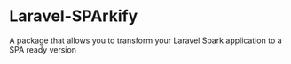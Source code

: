 # Laravel-SPArkify
A package that allows you to transform your Laravel Spark application to a SPA ready version
